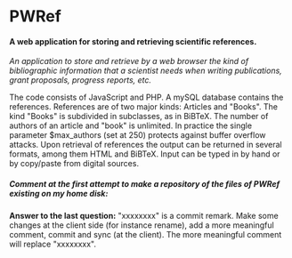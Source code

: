 PWRef
=====

<h4>A web application for storing and retrieving scientific references.</h4>

<em>An application to store and retrieve by a web browser the kind of bibliographic information
that a scientist needs when writing publications, grant proposals, progress reports, etc.</em>

<p>The code consists of JavaScript and PHP. A mySQL database contains the references.
References are of two major kinds: Articles and "Books". The kind "Books" is subdivided in
subclasses, as in BiBTeX. The number of authors of an article and "book" is unlimited. In
practice the single parameter $max_authors (set at 250) protects against buffer overflow
attacks. Upon retrieval of references the output can be returned in several formats, among
them HTML and BiBTeX. Input can be typed in by hand or by copy/paste from digital sources.

<h5><em>Comment at the first attempt to make a repository of the files of PWRef
existing on my home disk:</em></h5>



<b>Answer to the last question:</b> "xxxxxxxx" is a commit remark. Make some
changes at the client side (for instance rename), add a more meaningful comment, commit
and sync (at the client). The more meaningful comment will replace "xxxxxxxx".
